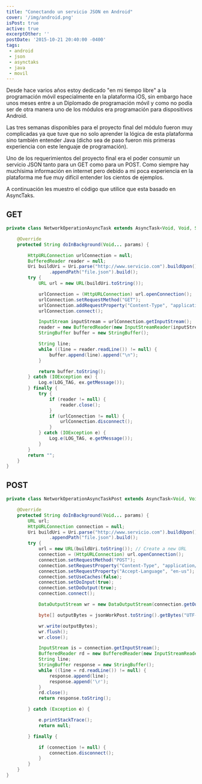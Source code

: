 ```yaml
---
title: "Conectando un servicio JSON en Android"
cover: '/img/android.png'
isPost: true
active: true
excerptOther: ''
postDate: '2015-10-21 20:40:00 -0400'
tags:
 - android
 - json
 - asynctaks
 - java
 - movil
---
```


Desde hace varios años estoy dedicado "en mi tiempo libre" a la programación móvil especialmente en la plataforma iOS, sin embargo hace unos meses entre a un Diplomado de programación móvil y como no podía ser de otra manera uno de los módulos era programación para dispositivos Android.

Las tres semanas disponibles para el proyecto final del módulo fueron muy complicadas ya que tuve que no solo aprender la lógica de esta plataforma sino también entender Java (dicho sea de paso fueron mis primeras experiencia con este lenguaje de programación).

Uno de los requerimientos del proyecto final era el poder consumir un servicio JSON tanto para un GET como para un POST. Como siempre hay muchísima información en internet pero debido a mi poca experiencia en la plataforma me fue muy difícil entender los cientos de ejemplos.

A continuación les muestro el código que utilice que esta basado en AsyncTaks.

## GET

``` java
private class NetworkOperationAsyncTask extends AsyncTask<Void, Void, String> {

    @Override
    protected String doInBackground(Void... params) {

        HttpURLConnection urlConnection = null;
        BufferedReader reader = null;
        Uri buildUri = Uri.parse("http://www.servicio.com").buildUpon()
                .appendPath("file.json").build();
        try {
            URL url = new URL(buildUri.toString());

            urlConnection = (HttpURLConnection) url.openConnection();
            urlConnection.setRequestMethod("GET");
            urlConnection.addRequestProperty("Content-Type", "application/json");
            urlConnection.connect();

            InputStream inputStream = urlConnection.getInputStream();
            reader = new BufferedReader(new InputStreamReader(inputStream));
            StringBuffer buffer = new StringBuffer();

            String line;
            while ((line = reader.readLine()) != null) {
                buffer.append(line).append("\n");
            }

            return buffer.toString();
        } catch (IOException ex) {
            Log.e(LOG_TAG, ex.getMessage());
        } finally {
            try {
                if (reader != null) {
                    reader.close();
                }
                if (urlConnection != null) {
                    urlConnection.disconnect();
                }
            } catch (IOException e) {
                Log.e(LOG_TAG, e.getMessage());
            }
        }
        return "";
    }
}
```

## POST

``` java
private class NetworkOperationAsyncTaskPost extends AsyncTask<Void, Void, String> {

    @Override
    protected String doInBackground(Void... params) {
        URL url;
        HttpURLConnection connection = null;
        Uri buildUri = Uri.parse("http://www.servicio.com").buildUpon()
                .appendPath("file.json").build();
        try {
            url = new URL(buildUri.toString()); // Create a new URL
            connection = (HttpURLConnection) url.openConnection();
            connection.setRequestMethod("POST");
            connection.setRequestProperty("Content-Type", "application/json");
            connection.setRequestProperty("Accept-Language", "en-us");
            connection.setUseCaches(false);
            connection.setDoInput(true);
            connection.setDoOutput(true);
            connection.connect();

            DataOutputStream wr = new DataOutputStream(connection.getOutputStream());

            byte[] outputBytes = jsonWorkPost.toString().getBytes("UTF-8");

            wr.write(outputBytes);
            wr.flush();
            wr.close();

            InputStream is = connection.getInputStream();
            BufferedReader rd = new BufferedReader(new InputStreamReader(is));
            String line;
            StringBuffer response = new StringBuffer();
            while ((line = rd.readLine()) != null) {
                response.append(line);
                response.append('\r');
            }
            rd.close();
            return response.toString();

        } catch (Exception e) {

            e.printStackTrace();
            return null;

        } finally {

            if (connection != null) {
                connection.disconnect();
            }
        }
    }
}
```



